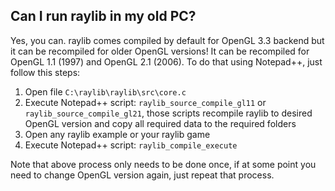 ## **Can I run raylib in my old PC?**

Yes, you can. raylib comes compiled by default for OpenGL 3.3 backend but it can be recompiled for older OpenGL versions! It can be recompiled for OpenGL 1.1 (1997) and OpenGL 2.1 (2006). To do that using Notepad++, just follow this steps:

1. Open file `C:\raylib\raylib\src\core.c`
2. Execute Notepad++ script: `raylib_source_compile_gl11` or `raylib_source_compile_gl21`, those scripts recompile raylib to desired OpenGL version and copy all required data to the required folders
3. Open any raylib example or your raylib game
4. Execute Notepad++ script: `raylib_compile_execute`

Note that above process only needs to be done once, if at some point you need to change OpenGL version again, just repeat that process.